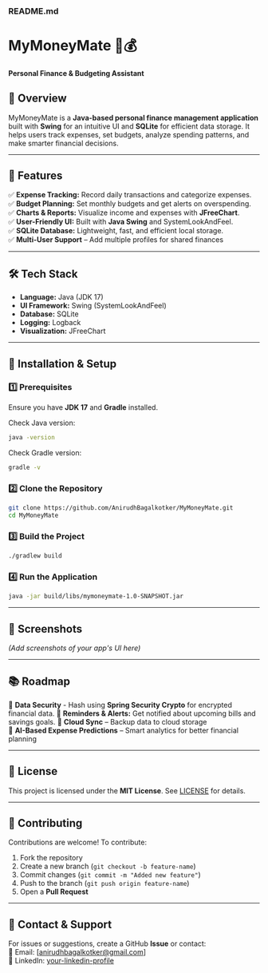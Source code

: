 ### **README.md**
# MyMoneyMate 🏦💰  
**Personal Finance & Budgeting Assistant**  

## **📌 Overview**
MyMoneyMate is a **Java-based personal finance management application** built with **Swing** for an intuitive UI and **SQLite** for efficient data storage. It helps users track expenses, set budgets, analyze spending patterns, and make smarter financial decisions.  

---

## **🚀 Features**
✅ **Expense Tracking:** Record daily transactions and categorize expenses.  
✅ **Budget Planning:** Set monthly budgets and get alerts on overspending.  
✅ **Charts & Reports:** Visualize income and expenses with **JFreeChart**.  
✅ **User-Friendly UI:** Built with **Java Swing** and SystemLookAndFeel.  
✅ **SQLite Database:** Lightweight, fast, and efficient local storage.  
✅ **Multi-User Support** – Add multiple profiles for shared finances  

---

## **🛠️ Tech Stack**
- **Language:** Java (JDK 17)  
- **UI Framework:** Swing (SystemLookAndFeel)  
- **Database:** SQLite  
- **Logging:** Logback  
- **Visualization:** JFreeChart  

---

## **🔧 Installation & Setup**

### **1️⃣ Prerequisites**
Ensure you have **JDK 17** and **Gradle** installed.  

Check Java version:  
```sh
java -version
```
Check Gradle version:  
```sh
gradle -v
```

### **2️⃣ Clone the Repository**
```sh
git clone https://github.com/AnirudhBagalkotker/MyMoneyMate.git
cd MyMoneyMate
```

### **3️⃣ Build the Project**
```sh
./gradlew build
```

### **4️⃣ Run the Application**
```sh
java -jar build/libs/mymoneymate-1.0-SNAPSHOT.jar
```

---

## **📸 Screenshots**
*(Add screenshots of your app's UI here)*  

---

## **📚 Roadmap**
🔹 **Data Security** - Hash using **Spring Security Crypto** for encrypted financial data. 
🔹 **Reminders & Alerts:** Get notified about upcoming bills and savings goals. 
🔹 **Cloud Sync** – Backup data to cloud storage  
🔹 **AI-Based Expense Predictions** – Smart analytics for better financial planning  

---

## **📜 License**
This project is licensed under the **MIT License**. See [LICENSE](LICENSE) for details.

---

## **🙌 Contributing**
Contributions are welcome! To contribute:  
1. Fork the repository  
2. Create a new branch (`git checkout -b feature-name`)  
3. Commit changes (`git commit -m "Added new feature"`)  
4. Push to the branch (`git push origin feature-name`)  
5. Open a **Pull Request**  

---

## **📩 Contact & Support**
For issues or suggestions, create a GitHub **Issue** or contact:  
📧 Email: [anirudhbagalkotker@gmail.com]  
🔗 LinkedIn: [your-linkedin-profile](https://www.linkedin.com/in/anirudhbagalkotker)  
```
